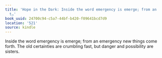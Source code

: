 ```yaml
---
title: 'Hope in the Dark: Inside the word emergency is emerge; from an emergency new
  t…'
book_uuid: 24700c94-c5a7-44bf-b420-f09641bcd7d9
location: '521'
source: kindle
---
```


Inside the word emergency is emerge; from an emergency new things come forth. The old certainties are crumbling fast, but danger and possibility are sisters.